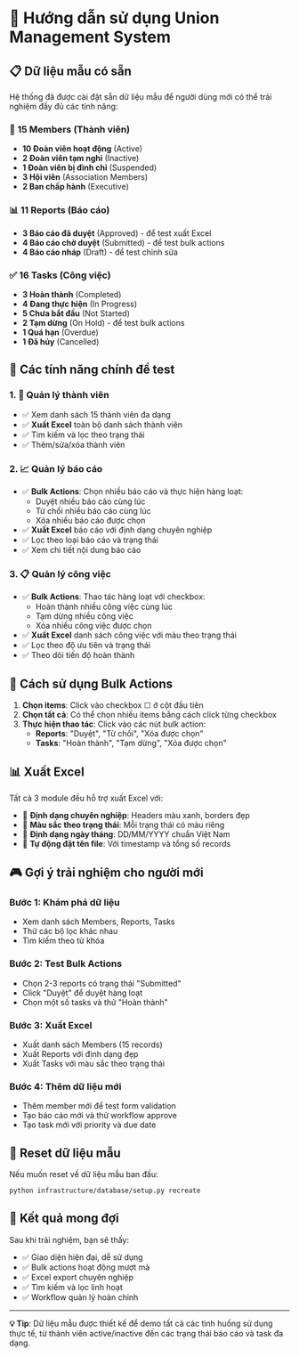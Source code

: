 # 🚀 Hướng dẫn sử dụng Union Management System

## 📋 Dữ liệu mẫu có sẵn

Hệ thống đã được cài đặt sẵn dữ liệu mẫu để người dùng mới có thể trải nghiệm đầy đủ các tính năng:

### 👥 **15 Members (Thành viên)**
- **10 Đoàn viên hoạt động** (Active)
- **2 Đoàn viên tạm nghỉ** (Inactive) 
- **1 Đoàn viên bị đình chỉ** (Suspended)
- **3 Hội viên** (Association Members)
- **2 Ban chấp hành** (Executive)

### 📊 **11 Reports (Báo cáo)**
- **3 Báo cáo đã duyệt** (Approved) - để test xuất Excel
- **4 Báo cáo chờ duyệt** (Submitted) - để test bulk actions
- **4 Báo cáo nháp** (Draft) - để test chỉnh sửa

### ✅ **16 Tasks (Công việc)** 
- **3 Hoàn thành** (Completed)
- **4 Đang thực hiện** (In Progress) 
- **5 Chưa bắt đầu** (Not Started)
- **2 Tạm dừng** (On Hold) - để test bulk actions
- **1 Quá hạn** (Overdue)
- **1 Đã hủy** (Cancelled)

## 🎯 **Các tính năng chính để test**

### 1. **📑 Quản lý thành viên**
- ✅ Xem danh sách 15 thành viên đa dạng
- ✅ **Xuất Excel** toàn bộ danh sách thành viên
- ✅ Tìm kiếm và lọc theo trạng thái
- ✅ Thêm/sửa/xóa thành viên

### 2. **📈 Quản lý báo cáo**
- ✅ **Bulk Actions**: Chọn nhiều báo cáo và thực hiện hàng loạt:
  - Duyệt nhiều báo cáo cùng lúc
  - Từ chối nhiều báo cáo cùng lúc  
  - Xóa nhiều báo cáo được chọn
- ✅ **Xuất Excel** báo cáo với định dạng chuyên nghiệp
- ✅ Lọc theo loại báo cáo và trạng thái
- ✅ Xem chi tiết nội dung báo cáo

### 3. **📋 Quản lý công việc**
- ✅ **Bulk Actions**: Thao tác hàng loạt với checkbox:
  - Hoàn thành nhiều công việc cùng lúc
  - Tạm dừng nhiều công việc
  - Xóa nhiều công việc được chọn
- ✅ **Xuất Excel** danh sách công việc với màu theo trạng thái
- ✅ Lọc theo độ ưu tiên và trạng thái
- ✅ Theo dõi tiến độ hoàn thành

## 🔧 **Cách sử dụng Bulk Actions**

1. **Chọn items**: Click vào checkbox ☐ ở cột đầu tiên
2. **Chọn tất cả**: Có thể chọn nhiều items bằng cách click từng checkbox
3. **Thực hiện thao tác**: Click vào các nút bulk action:
   - **Reports**: "Duyệt", "Từ chối", "Xóa được chọn"  
   - **Tasks**: "Hoàn thành", "Tạm dừng", "Xóa được chọn"

## 📊 **Xuất Excel**

Tất cả 3 module đều hỗ trợ xuất Excel với:
- 🎨 **Định dạng chuyên nghiệp**: Headers màu xanh, borders đẹp
- 🌈 **Màu sắc theo trạng thái**: Mỗi trạng thái có màu riêng
- 📅 **Định dạng ngày tháng**: DD/MM/YYYY chuẩn Việt Nam
- 💾 **Tự động đặt tên file**: Với timestamp và tổng số records

## 🎮 **Gợi ý trải nghiệm cho người mới**

### **Bước 1**: Khám phá dữ liệu
- Xem danh sách Members, Reports, Tasks
- Thử các bộ lọc khác nhau
- Tìm kiếm theo từ khóa

### **Bước 2**: Test Bulk Actions  
- Chọn 2-3 reports có trạng thái "Submitted"
- Click "Duyệt" để duyệt hàng loạt
- Chọn một số tasks và thử "Hoàn thành"

### **Bước 3**: Xuất Excel
- Xuất danh sách Members (15 records)
- Xuất Reports với định dạng đẹp
- Xuất Tasks với màu sắc theo trạng thái

### **Bước 4**: Thêm dữ liệu mới
- Thêm member mới để test form validation
- Tạo báo cáo mới và thử workflow approve
- Tạo task mới với priority và due date

## 🔄 **Reset dữ liệu mẫu**

Nếu muốn reset về dữ liệu mẫu ban đầu:

```bash
python infrastructure/database/setup.py recreate
```

## 🎉 **Kết quả mong đợi**

Sau khi trải nghiệm, bạn sẽ thấy:
- ✅ Giao diện hiện đại, dễ sử dụng
- ✅ Bulk actions hoạt động mượt mà
- ✅ Excel export chuyên nghiệp  
- ✅ Tìm kiếm và lọc linh hoạt
- ✅ Workflow quản lý hoàn chỉnh

---

**💡 Tip**: Dữ liệu mẫu được thiết kế để demo tất cả các tình huống sử dụng thực tế, từ thành viên active/inactive đến các trạng thái báo cáo và task đa dạng.